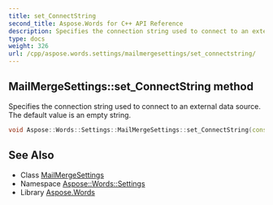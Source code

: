 ```yaml
---
title: set_ConnectString
second_title: Aspose.Words for C++ API Reference
description: Specifies the connection string used to connect to an external data source. The default value is an empty string.
type: docs
weight: 326
url: /cpp/aspose.words.settings/mailmergesettings/set_connectstring/
---
```

## MailMergeSettings::set_ConnectString method


Specifies the connection string used to connect to an external data source. The default value is an empty string.

```cpp
void Aspose::Words::Settings::MailMergeSettings::set_ConnectString(const System::String &value)
```

## See Also

* Class [MailMergeSettings](../)
* Namespace [Aspose::Words::Settings](../../)
* Library [Aspose.Words](../../../)

